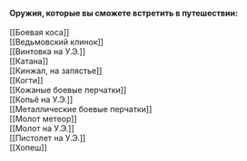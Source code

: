 **Оружия, которые вы сможете встретить в путешествии:**<br>
<br>
[[Боевая коса]]<br>
[[Ведьмовский клинок]]<br>
[[Винтовка на У.Э.]]<br>
[[Катана]]<br>
[[Кинжал, на запястье]]<br>
[[Когти]]<br>
[[Кожаные боевые перчатки]]<br>
[[Копьё на У.Э.]]<br>
[[Металлические боевые перчатки]]<br>
[[Молот метеор]]<br>
[[Молот на У.Э.]]<br>
[[Пистолет на У.Э.]]<br>
[[Хопеш]]<br>